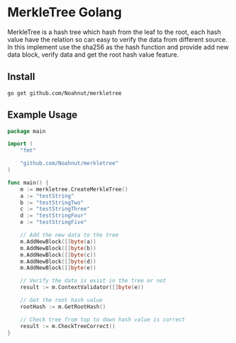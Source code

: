 # MerkleTree Golang
MerkleTree is a hash tree which hash from the leaf to the root, each hash value have the relation so can easy to verify the data from different source.
In this implement use the sha256 as the hash function and provide add new data block, verify data and get the root hash value feature.


## Install 
```
go get github.com/Noahnut/merkletree
```


## Example Usage
```go
package main

import (
	"fmt"

	"github.com/Noahnut/merkletree"
)

func main() {
	m := merkletree.CreateMerkleTree()
	a := "testString"
	b := "testStringTwo"
	c := "testStringThree"
	d := "testStringFour"
	e := "testStringFive"

	// Add the new data to the tree
	m.AddNewBlock([]byte(a))
	m.AddNewBlock([]byte(b))
	m.AddNewBlock([]byte(c))
	m.AddNewBlock([]byte(d))
	m.AddNewBlock([]byte(e))

	// Verify the data is exist in the tree or not
	result := m.ContextValidator([]byte(e))

	// Get the root hash value 
	rootHash := m.GetRootHash()

	// Check tree from top to down hash value is correct
	result := m.CheckTreeCorrect()
}
```